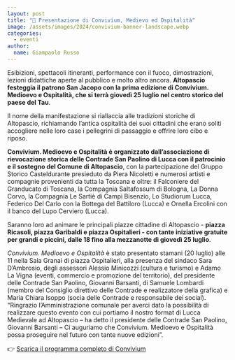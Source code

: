 ```yaml
---
layout: post
title: "🎪 Presentazione di Convivium, Medievo ed Ospitalità"
image: /assets/images/2024/convivium-banner-landscape.webp
categories: 
  - eventi
author:
  name: Giampaolo Russo
---
```


Esibizioni, spettacoli itineranti, performance con il fuoco,
dimostrazioni, lezioni didattiche aperte al pubblico e molto altro ancora. **Altopascio
festeggia il patrono San Jacopo con la prima edizione di Convivium. Medioevo e
Ospitalità, che si terrà giovedì 25 luglio nel centro storico del paese del Tau**.

<!-- more -->

Il nome della manifestazione si riallaccia alle tradizioni storiche di Altopascio, richiamando
l’antica ospitalità dei suoi cittadini che erano soliti accogliere nelle loro case i pellegrini di
passaggio e offrire loro cibo e riposo.

**Convivium. Medioevo e Ospitalità è organizzato dall’associazione di rievocazione
storica delle Contrade San Paolino di Lucca con il patrocinio e il sostegno del
Comune di Altopascio**, con la partecipazione del Gruppo Storico Casteldurante
presieduto da Piera Nicoletti e numerosi artisti e compagnie provenienti da tutta la
Toscana e oltre: il Falconiere del Granducato di Toscana, la Compagnia Saltafossum di
Bologna, La Donna Corvo, la Compagnia Le Sartiè di Campi Bisenzio, Lo Studiorum
Lucca, Federico Del Carlo con la Bottega del Battiloro (Lucca) e Ornella Ercolini con il
banco del Lupo Cerviero (Lucca).

Saranno loro ad animare le principali piazze cittadine di Altopascio - **piazza Ricasoli,
piazza Garibaldi e piazza Ospitalieri - con tante iniziative gratuite per grandi e
piccini, dalle 18 fino alla mezzanotte di giovedì 25 luglio**.

*Convivium. Medioevo e Ospitalità* è stato presentato stamani (20 luglio) alle 11 nella Sala
Granai di piazza Ospitalieri, alla presenza del sindaco Sara D’Ambrosio, degli assessori
Alessio Minicozzi (cultura e turismo) e Adamo La Vigna (eventi, commercio e promozione
del territorio), del presidente delle Contrade San Paolino, Giovanni Barsanti, di Samuele
Lombardi (membro del Consiglio direttivo delle Contrade e realizzatore della grafica) e
Maria Chiara Isoppo (socia delle Contrade e responsabile dei social).
“Ringrazio l’Amministrazione comunale per averci dato la possibilità di realizzare questo
evento con cui portiamo il nostro format di Lucca Medievale ad Altopascio – ha detto il
presidente delle Contrade San Paolino, Giovanni Barsanti – Ci auguriamo che Convivium.
Medioevo e Ospitalità possa proseguire nel futuro con tante nuove edizioni”.

👉 [Scarica il programma completo di Convivium](/assets/files/2024/flyer-convivium.pdf)
